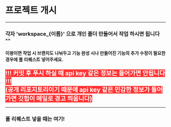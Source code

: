 # 프로젝트 개시

---

### 각자 'workspace_{이름}' 으로 개인 폴더 만들어서 작업 하시면 됩니다 ^^
#### 이왕이면 작업 시 브랜치도 나눠두고 기능 완성 시나 만들어진 기능의 추가 수정이 필요한 경우에 풀 리퀘스트 넣어주세요.
<span style="color: #fff; background-color: #f33; font-size: 1.2rem; font-weight: 700">!!! 커밋 후 푸시 하실 때 api key 같은 정보는 들어가면 안됩니다 !!!   
(공개 리포지토리이기 때문에 api key 같은 민감한 정보가 들어가면 깃헙이 메일로 경고 띄웁니다)</span>

---

### 풀 리퀘스트 넣을 때는 여기!